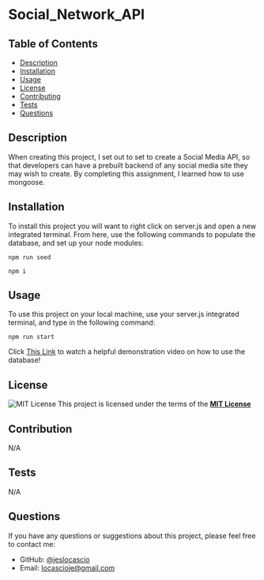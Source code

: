 # Social_Network_API

## Table of Contents
  - [Description](#description)
  - [Installation](#installation)
  - [Usage](#usage)
  - [License](#license)
  - [Contributing](#contributing)
  - [Tests](#tests)
  - [Questions](#questions)

  ## Description
  When creating this project, I set out to set to create a Social Media API, so that developers can have a prebuilt backend of any social media site they may wish to create. By completing this assignment, I learned how to use mongoose.

 ## Installation
   To install this project you will want to right click on server.js and open a new integrated terminal. From here, use the following commands to populate the database, and set up your node modules:

  ```npm run seed```

  ```npm i```
  
  ## Usage
  To use this project on your local machine, use your server.js integrated terminal, and type in the following command:
  
  ```npm run start```

 Click [This Link](https://drive.google.com/file/d/1BWMgK2obZJPXo2QA0xnUNmlVYfowZzpm/view) to watch a helpful demonstration video on how to use the database!
  
 ## License
 ![MIT License](https://img.shields.io/badge/License-MIT-yellow.svg)
  This project is licensed under the terms of the **[MIT License](https://opensource.org/licenses/MIT)**
  
  ## Contribution
  
  N/A

  ## Tests
  
  N/A

  ## Questions
  If you have any questions or suggestions about this project, please feel free to contact me:
- GitHub: [@jeslocascio](http://github.com/jeslocascio)
- Email: locascioje@gmail.com


